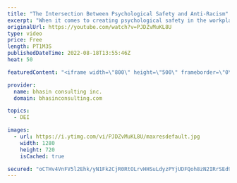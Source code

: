 ```yaml
---
title: "The Intersection Between Psychological Safety and Anti-Racism"
excerpt: "When it comes to creating psychological safety in the workplace, it’s so important that we be intersectional in making this happen. In this video, DEI expert and bci’s CEO Ritu Bhasin shares why allyship and a commitment to anti-racism are key for creating psychologically safe workplaces where BIPOC"
originalUrl: https://youtube.com/watch?v=PJDZvMuKL8U
type: video
price: Free
length: PT1M3S
publishedDateTime: 2022-08-18T13:55:46Z
heat: 50

featuredContent: "<iframe width=\"800\" height=\"500\" frameborder=\"0\" src=\"https://www.youtube.com/embed/PJDZvMuKL8U\" allow=\"accelerometer; autoplay; encrypted-media; gyroscope; picture-in-picture\" allowfullscreen></iframe>"

provider:
  name: bhasin consulting inc.
  domain: bhasinconsulting.com

topics:
  - DEI

images:
  - url: https://i.ytimg.com/vi/PJDZvMuKL8U/maxresdefault.jpg
    width: 1280
    height: 720
    isCached: true

secured: "oCTHv4VnFV5l2Ehk/yN1Fk2CjR0RtOLrvHHSuLdyzPYjUDFQoh8zN2IRrSEd9tQqMuNA/yu2j8/4a5ZUyK9ZK1wazJWQJjrIpz2doPkuRX37MuchlTLx2BPfV9jSrxoZpOd0FmSxczYgqfld6j7cB0P5hPvjNC6u3JfwCOaLO1Kb3lQAc81zxOJxVYg384cZ/zgPSnjo7sfwrTseJXdU3Qj/2sdz+zE4b+dgYJRkaUDQZftn0uK6UVadXMOCCfGIh3fiH8F9XinikBXy/SXuvXl7S6zoY+jxwTSPSum5m43VSF/esuoJxSVI5fxBw+ONANNmVgEGkj8ijIbo4NqHqx6rCRjdNvtNy4QJv+ivPX8aD+H+wrhFynCLv0b0FKy2xIdL6zO8Mam4PCwNfsG/aInmi5/+ezFI+B3cuczRjo0=;i7R08qVBp+WMCLjQe6fi/w=="
---
```


